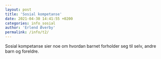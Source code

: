 ```yaml
---
layout: post
title: 'Sosial kompetanse'
date: 2021-04-30 14:41:55 +0200
categories: info_sosial
author: 'Erlend Øverby'
permalink: /info/t2/
---
```


Sosial kompetanse sier noe om hvordan barnet forholder seg til selv, andre barn og foreldre.
